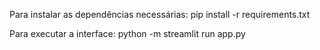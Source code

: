 Para instalar as dependências necessárias:
pip install -r requirements.txt

Para executar a interface:
python -m streamlit run app.py